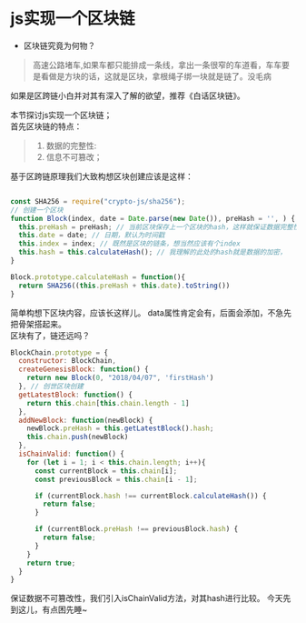 # js实现一个区块链  
* 区块链究竟为何物？
> 高速公路堵车,如果车都只能排成一条线，拿出一条很窄的车道看，车车要是看做是方块的话，这就是区块，拿根绳子绑一块就是链了。没毛病  

如果是区跨链小白并对其有深入了解的欲望，推荐《白话区块链》。   

本节探讨js实现一个区块链；  
首先区块链的特点：
  > 1. 数据的完整性:
  > 2. 信息不可篡改；

基于区跨链原理我们大致构想区块创建应该是这样：  
```javascript

const SHA256 = require("crypto-js/sha256");
// 创建一个区块
function Block(index, date = Date.parse(new Date()), preHash = '', ) {
  this.preHash = preHash; // 当前区块保存上一个区块的hash，这样就保证数据完整性
  this.date = date; // 日期，默认为时间戳
  this.index = index; // 既然是区块的链条，想当然应该有个index
  this.hash = this.calculateHash(); // 我理解的此处的hash就是数据的加密，
}

Block.prototype.calculateHash = function(){
  return SHA256((this.preHash + this.date).toString())
}
```
简单构想下区块内容，应该长这样儿。  data属性肯定会有，后面会添加，不急先把骨架搭起来。  
区块有了，链还远吗？
```javascript
BlockChain.prototype = {
  constructor: BlockChain,
  createGenesisBlock: function() {
    return new Block(0, "2018/04/07", 'firstHash')
  }, // 创世区块创建
  getLatestBlock: function() {
    return this.chain[this.chain.length - 1]
  },
  addNewBlock: function(newBlock) {
    newBlock.preHash = this.getLatestBlock().hash;
    this.chain.push(newBlock)
  },
  isChainValid: function() {
    for (let i = 1; i < this.chain.length; i++){
      const currentBlock = this.chain[i];
      const previousBlock = this.chain[i - 1];

      if (currentBlock.hash !== currentBlock.calculateHash()) {
        return false;
      }

      if (currentBlock.preHash !== previousBlock.hash) {
        return false;
      }
    }
    return true;
  }
}
```  
保证数据不可篡改性，我们引入isChainValid方法，对其hash进行比较。  今天先到这儿，有点困先睡~